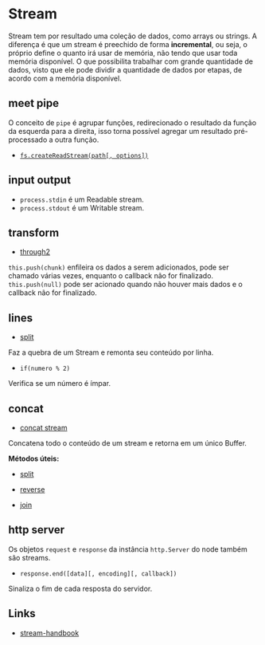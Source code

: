 # Stream

Stream tem por resultado uma coleção de dados, como arrays ou strings. 
A diferença é que um stream é preechido de forma **incremental**, 
ou seja, o próprio define o quanto irá usar 
de memória, não tendo que usar toda memória disponível.
O que possibilita trabalhar com grande quantidade de dados,
visto que ele pode dividir a quantidade de dados por etapas, 
de acordo com a memória disponível.

## meet pipe 

O conceito de `pipe` é agrupar funções, redirecionado o 
resultado da função da esquerda para a direita, isso 
torna possível agregar um resultado pré-processado a
outra função.

- [`fs.createReadStream(path[, options])`](https://github.com/Rondinelly/nodeschool-howto/blob/master/node/basic/comments.md#fscreatereadstreampath-options)

## input output

- `process.stdin` é um Readable stream. 
- `process.stdout` é um Writable stream.

## transform

- [through2](https://www.npmjs.com/package/through2)

 `this.push(chunk)` enfileira os dados a serem adicionados, 
 pode ser chamado várias vezes, enquanto o callback não for finalizado.
 `this.push(null)` pode ser acionado quando não houver mais 
 dados e o callback não for finalizado.
 
 ## lines
 
 - [split](https://www.npmjs.com/package/split)
 
Faz a quebra de um Stream e remonta seu conteúdo por linha.

- `if(numero % 2)`

Verifica se um número é ímpar.

## concat 

- [concat stream](https://www.npmjs.com/package/concat-stream)

Concatena todo o conteúdo de um stream e retorna em um único Buffer.

**Métodos úteis:**

- [split](https://developer.mozilla.org/pt-BR/docs/Web/JavaScript/Reference/Global_Objects/String/split)

- [reverse](https://developer.mozilla.org/pt-BR/docs/Web/JavaScript/Reference/Global_Objects/Array/reverse)

- [join](https://developer.mozilla.org/pt-BR/docs/Web/JavaScript/Reference/Global_Objects/Array/join)

## http server

Os objetos `request` e `response` da instância `http.Server` do node 
também são streams.

- `response.end([data][, encoding][, callback])`

Sinaliza o fim de cada resposta do servidor.

## Links

- [stream-handbook](https://github.com/substack/stream-handbook)

   
